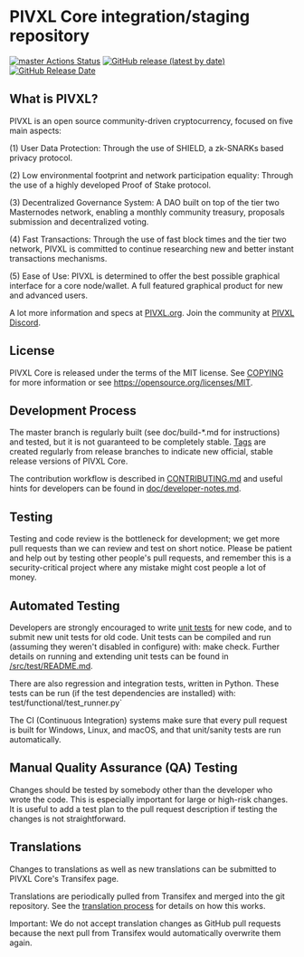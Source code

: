 PIVXL Core integration/staging repository
=====================================

[![master Actions Status](https://github.com/PIVXL-Project/PIVXL/workflows/CI%20Actions%20for%20PIVXL/badge.svg)](https://github.com/PIVXL-Project/PIVXL/actions)
[![GitHub release (latest by date)](https://img.shields.io/github/v/release/PIVXL-Project/pivxl?color=%235c4b7d&cacheSeconds=3600)](https://github.com/PIVXL-Project/PIVXL/releases)
[![GitHub Release Date](https://img.shields.io/github/release-date/PIVXL-Project/pivxl?color=%235c4b7d&cacheSeconds=3600)](https://github.com/PIVXL-Project/PIVXL/releases)

## What is PIVXL?

PIVXL is an open source community-driven cryptocurrency, focused on five main aspects:

(1) User Data Protection: Through the use of SHIELD, a zk-SNARKs based privacy protocol.

(2) Low environmental footprint and network participation equality: Through the use of a highly developed Proof of Stake protocol.

(3) Decentralized Governance System: A DAO built on top of the tier two Masternodes network, enabling a monthly community treasury, proposals submission and decentralized voting.

(4) Fast Transactions: Through the use of fast block times and the tier two network, PIVXL is committed to continue researching new and better instant transactions mechanisms.

(5) Ease of Use: PIVXL is determined to offer the best possible graphical interface for a core node/wallet. A full featured graphical product for new and advanced users.

A lot more information and specs at [PIVXL.org](https://www.pivxl.org/). Join the community at [PIVXL Discord](https://discordapp.com/invite/jzqVsJd).

## License
PIVXL Core is released under the terms of the MIT license. See [COPYING](https://github.com/PIVXL-Project/PIVXL/blob/master/COPYING) for more information or see https://opensource.org/licenses/MIT.

## Development Process

The master branch is regularly built (see doc/build-*.md for instructions) and tested, but it is not guaranteed to be completely stable. [Tags](https://github.com/PIVXL-Project/PIVXL/tags) are created regularly from release branches to indicate new official, stable release versions of PIVXL Core.

The contribution workflow is described in [CONTRIBUTING.md](https://github.com/PIVXL-Project/PIVXL/blob/master/CONTRIBUTING.md) and useful hints for developers can be found in [doc/developer-notes.md](https://github.com/PIVXL-Project/PIVXL/blob/master/doc/developer-notes.md).

## Testing

Testing and code review is the bottleneck for development; we get more pull requests than we can review and test on short notice. Please be patient and help out by testing other people's pull requests, and remember this is a security-critical project where any mistake might cost people a lot of money.

## Automated Testing

Developers are strongly encouraged to write [unit tests](https://github.com/PIVXL-Project/PIVXL/blob/master/src/test/README.md) for new code, and to submit new unit tests for old code. Unit tests can be compiled and run (assuming they weren't disabled in configure) with: make check. Further details on running and extending unit tests can be found in [/src/test/README.md](https://github.com/PIVXL-Project/PIVXL/blob/master/src/test/README.md).

There are also regression and integration tests, written in Python. These tests can be run (if the test dependencies are installed) with: test/functional/test_runner.py`

The CI (Continuous Integration) systems make sure that every pull request is built for Windows, Linux, and macOS, and that unit/sanity tests are run automatically.

## Manual Quality Assurance (QA) Testing

Changes should be tested by somebody other than the developer who wrote the code. This is especially important for large or high-risk changes. It is useful to add a test plan to the pull request description if testing the changes is not straightforward.

## Translations

Changes to translations as well as new translations can be submitted to PIVXL Core's Transifex page.

Translations are periodically pulled from Transifex and merged into the git repository. See the [translation process](https://github.com/PIVXL-Project/PIVXL/blob/master/doc/translation_process.md) for details on how this works.

Important: We do not accept translation changes as GitHub pull requests because the next pull from Transifex would automatically overwrite them again.
